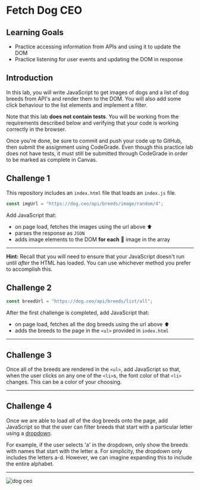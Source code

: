 # Fetch Dog CEO

## Learning Goals

- Practice accessing information from APIs and using it to update the DOM
- Practice listening for user events and updating the DOM in response

## Introduction

In this lab, you will write JavaScript to get images of dogs and a list of dog
breeds from API's and render them to the DOM. You will also add some click
behaviour to the list elements and implement a filter.

Note that this lab **does not contain tests**. You will be working from the
requirements described below and verifying that your code is working correctly
in the browser.

Once you're done, be sure to commit and push your code up to GitHub, then submit
the assignment using CodeGrade. Even though this practice lab does not have
tests, it must still be submitted through CodeGrade in order to be marked as
complete in Canvas.

## Challenge 1

This repository includes an `index.html` file that loads an `index.js` file.

```js
const imgUrl = "https://dog.ceo/api/breeds/image/random/4";
```

Add JavaScript that:

- on page load, fetches the images using the url above ⬆️
- parses the response as `JSON`
- adds image elements to the DOM **for each** 🤔 image in the array

---

**Hint:** Recall that you will need to ensure that your JavaScript doesn't run
until _after_ the HTML has loaded. You can use whichever method you prefer to
accomplish this.

## Challenge 2

```js
const breedUrl = "https://dog.ceo/api/breeds/list/all";
```

After the first challenge is completed, add JavaScript that:

- on page load, fetches all the dog breeds using the url above ⬆️
- adds the breeds to the page in the `<ul>` provided in `index.html`

---

## Challenge 3

Once all of the breeds are rendered in the `<ul>`, add JavaScript so that, when
the user clicks on any one of the `<li>`s, the font color of that `<li>`
changes. This can be a color of your choosing.

---

## Challenge 4

Once we are able to load _all_ of the dog breeds onto the page, add JavaScript
so that the user can filter breeds that start with a particular letter using a
[dropdown](https://www.w3docs.com/learn-html/html-select-tag.html).

For example, if the user selects 'a' in the dropdown, only show the breeds with
names that start with the letter a. For simplicity, the dropdown only includes
the letters a-d. However, we can imagine expanding this to include the entire
alphabet.

---

![dog ceo](https://dog.ceo/img/dog.jpg)
